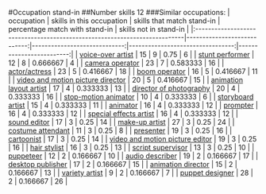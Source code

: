 #Occupation stand-in
##Number skills 12
###Similar occupations:
| occupation                                                                |   skills in this occupation |   skills that match stand-in |   percentage match with stand-in |   skills not in stand-in |
|:--------------------------------------------------------------------------|----------------------------:|-----------------------------:|---------------------------------:|-------------------------:|
| [voice-over artist](voice-over_artist.md)                                 |                          15 |                            9 |                         0.75     |                        6 |
| [stunt performer](stunt_performer.md)                                     |                          12 |                            8 |                         0.666667 |                        4 |
| [camera operator](camera_operator.md)                                     |                          23 |                            7 |                         0.583333 |                       16 |
| [actor/actress](actor-actress.md)                                         |                          23 |                            5 |                         0.416667 |                       18 |
| [boom operator](boom_operator.md)                                         |                          16 |                            5 |                         0.416667 |                       11 |
| [video and motion picture director](video_and_motion_picture_director.md) |                          20 |                            5 |                         0.416667 |                       15 |
| [animation layout artist](animation_layout_artist.md)                     |                          17 |                            4 |                         0.333333 |                       13 |
| [director of photography](director_of_photography.md)                     |                          20 |                            4 |                         0.333333 |                       16 |
| [stop-motion animator](stop-motion_animator.md)                           |                          10 |                            4 |                         0.333333 |                        6 |
| [storyboard artist](storyboard_artist.md)                                 |                          15 |                            4 |                         0.333333 |                       11 |
| [animator](animator.md)                                                   |                          16 |                            4 |                         0.333333 |                       12 |
| [prompter](prompter.md)                                                   |                          16 |                            4 |                         0.333333 |                       12 |
| [special effects artist](special_effects_artist.md)                       |                          16 |                            4 |                         0.333333 |                       12 |
| [sound editor](sound_editor.md)                                           |                          17 |                            3 |                         0.25     |                       14 |
| [make-up artist](make-up_artist.md)                                       |                          27 |                            3 |                         0.25     |                       24 |
| [costume attendant](costume_attendant.md)                                 |                          11 |                            3 |                         0.25     |                        8 |
| [presenter](presenter.md)                                                 |                          19 |                            3 |                         0.25     |                       16 |
| [cartoonist](cartoonist.md)                                               |                          17 |                            3 |                         0.25     |                       14 |
| [video and motion picture editor](video_and_motion_picture_editor.md)     |                          19 |                            3 |                         0.25     |                       16 |
| [hair stylist](hair_stylist.md)                                           |                          16 |                            3 |                         0.25     |                       13 |
| [script supervisor](script_supervisor.md)                                 |                          13 |                            3 |                         0.25     |                       10 |
| [puppeteer](puppeteer.md)                                                 |                          12 |                            2 |                         0.166667 |                       10 |
| [audio describer](audio_describer.md)                                     |                          19 |                            2 |                         0.166667 |                       17 |
| [desktop publisher](desktop_publisher.md)                                 |                          17 |                            2 |                         0.166667 |                       15 |
| [animation director](animation_director.md)                               |                          15 |                            2 |                         0.166667 |                       13 |
| [variety artist](variety_artist.md)                                       |                           9 |                            2 |                         0.166667 |                        7 |
| [puppet designer](puppet_designer.md)                                     |                          28 |                            2 |                         0.166667 |                       26 |
